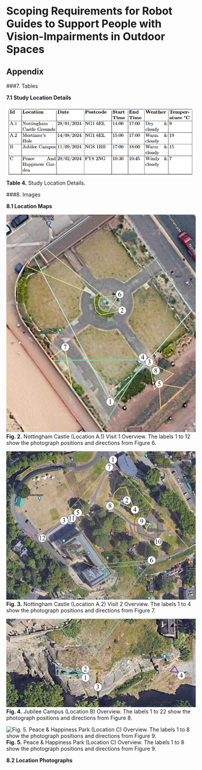 # Scoping Requirements for Robot Guides to Support People with Vision-Impairments in Outdoor Spaces

## Appendix

###7. Tables

**7.1 Study Location Details**

![Table 4. Study Location Details.](/Tables/study_location_details.png)
**Table 4.** Study Location Details.


###8. Images

**8.1 Location Maps**

![Fig. 2. Nottingham Castle (Location A.1) Visit 1 Overview. The labels 1 to 12 show the photograph positions and directions from Figure 6.](/Figures/Annotated/annotated_map_1.png)
**Fig. 2.** Nottingham Castle (Location A.1) Visit 1 Overview. The labels 1 to 12 show the photograph positions and directions from Figure 6.


![Fig. 3. Nottingham Castle (Location A.2) Visit 2 Overview. The labels 1 to 4 show the photograph positions and directions from Figure 7.](/Figures/Annotated/annotated_map_2_A.png)
**Fig. 3.** Nottingham Castle (Location A.2) Visit 2 Overview. The labels 1 to 4 show the photograph positions and directions from Figure 7.


![Fig. 4. Jubilee Campus (Location B) Overview. The labels 1 to 22 show the photograph positions and directions from Figure 8.](/Figures/Annotated/annotated_map_2_B.png)
**Fig. 4.** Jubilee Campus (Location B) Overview. The labels 1 to 22 show the photograph positions and directions from Figure 8.


![Fig. 5. Peace & Happiness Park (Location C) Overview. The labels 1 to 8 show the photograph positions and directions from Figure 9.](/Figures/Annotated/annotated_map_3.png)
**Fig. 5.** Peace & Happiness Park (Location C) Overview. The labels 1 to 8 show the photograph positions and directions from Figure 9.


**8.2 Location Photographs**
